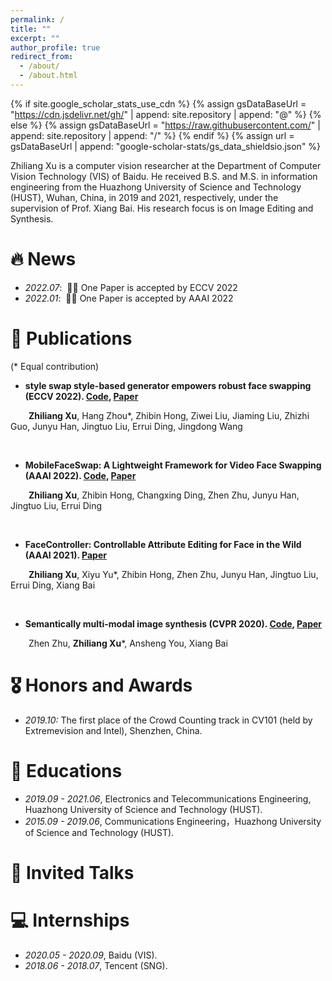 ```yaml
---
permalink: /
title: ""
excerpt: ""
author_profile: true
redirect_from: 
  - /about/
  - /about.html
---
```


{% if site.google_scholar_stats_use_cdn %}
{% assign gsDataBaseUrl = "https://cdn.jsdelivr.net/gh/" | append: site.repository | append: "@" %}
{% else %}
{% assign gsDataBaseUrl = "https://raw.githubusercontent.com/" | append: site.repository | append: "/" %}
{% endif %}
{% assign url = gsDataBaseUrl | append: "google-scholar-stats/gs_data_shieldsio.json" %}

<span class='anchor' id='about-me'></span>

Zhiliang Xu is a computer vision researcher at the Department of Computer Vision Technology (VIS) of Baidu. He received B.S. and M.S. in information engineering from the Huazhong University of Science and Technology (HUST), Wuhan, China, in 2019 and 2021, respectively, under the supervision of Prof. Xiang Bai. His research focus is on Image Editing and Synthesis.


# 🔥 News
- *2022.07*: &nbsp;🎉🎉 One Paper is accepted by ECCV 2022
- *2022.01*: &nbsp;🎉🎉 One Paper is accepted by AAAI 2022

# 📝 Publications

(* Equal contribution)

- **style swap style-based generator empowers robust face swapping (ECCV 2022). [Code](https://github.com/Seanseattle/Styleswap), [Paper](https://arxiv.org/pdf/2209.13514.pdf)**

&emsp; &ensp;  **Zhiliang Xu**, Hang Zhou*, Zhibin Hong, Ziwei Liu, Jiaming Liu, Zhizhi Guo,  Junyu Han, Jingtuo Liu, Errui Ding,  Jingdong Wang

<br />


- **MobileFaceSwap: A Lightweight Framework for Video Face Swapping (AAAI 2022). [Code](https://github.com/Seanseattle/MobileFaceSwap), [Paper](https://arxiv.org/pdf/2201.03808.pdf)**

&emsp; &ensp;  **Zhiliang Xu**, Zhibin Hong, Changxing Ding, Zhen Zhu, Junyu Han, Jingtuo Liu, Errui Ding


<br />

- **FaceController: Controllable Attribute Editing for Face in the Wild (AAAI 2021). [Paper](https://arxiv.org/pdf/2102.11464.pdf)**

&emsp; &ensp;  **Zhiliang Xu**, Xiyu Yu*, Zhibin Hong, Zhen Zhu, Junyu Han, Jingtuo Liu, Errui Ding, Xiang Bai


<br />

- **Semantically multi-modal image synthesis (CVPR 2020). [Code](https://github.com/Seanseattle/SMIS), [Paper](https://openaccess.thecvf.com/content_CVPR_2020/papers/Zhu_Semantically_Multi-Modal_Image_Synthesis_CVPR_2020_paper.pdf)**

&emsp; &ensp;  Zhen Zhu, **Zhiliang Xu**\*, Ansheng You, Xiang Bai


# 🎖 Honors and Awards
- *2019.10:* The first place of the Crowd Counting track in CV101 (held by Extremevision and Intel), Shenzhen, China.

# 📖 Educations
- *2019.09 - 2021.06*, Electronics and Telecommunications Engineering, Huazhong University of Science and Technology (HUST). 
- *2015.09 - 2019.06*, Communications Engineering，Huazhong University of Science and Technology (HUST). 

# 💬 Invited Talks

# 💻 Internships
- *2020.05 - 2020.09*, Baidu (VIS).
- *2018.06 - 2018.07*, Tencent (SNG).